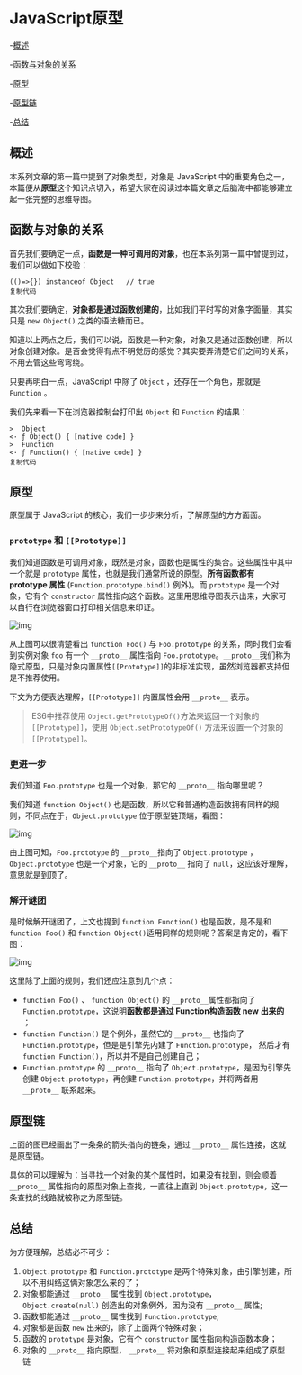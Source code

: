 # JavaScript原型

-[概述](#概述)

-[函数与对象的关系](#函数与对象的关系)

-[原型](#原型)

-[原型链](#原型链)

-[总结](#总结)

## 概述

本系列文章的第一篇中提到了对象类型，对象是 JavaScript 中的重要角色之一，本篇便从**原型**这个知识点切入，希望大家在阅读过本篇文章之后脑海中都能够建立起一张完整的思维导图。

## 函数与对象的关系

首先我们要确定一点，**函数是一种可调用的对象**，也在本系列第一篇中曾提到过，我们可以做如下校验：

```
(()=>{}) instanceof Object   // true
复制代码
```

其次我们要确定，**对象都是通过函数创建的**，比如我们平时写的对象字面量，其实只是 `new Object()` 之类的语法糖而已。

知道以上两点之后，我们可以说，函数是一种对象，对象又是通过函数创建，所以对象创建对象。是否会觉得有点不明觉厉的感觉？其实要弄清楚它们之间的关系，不用去管这些弯弯绕。

只要再明白一点，JavaScript 中除了 `Object` ，还存在一个角色，那就是 `Function` 。

我们先来看一下在浏览器控制台打印出 `Object` 和 `Function` 的结果：

```
>  Object
<· ƒ Object() { [native code] }
>  Function
<· ƒ Function() { [native code] }
复制代码
```

## 原型

原型属于 JavaScript 的核心，我们一步步来分析，了解原型的方方面面。

### `prototype` 和 `[[Prototype]]`

我们知道函数是可调用对象，既然是对象，函数也是属性的集合。这些属性中其中一个就是 `prototype` 属性，也就是我们通常所说的原型。**所有函数都有 prototype 属性**  (`Function.prototype.bind()` 例外)。而 `prototype` 是一个对象，它有个 `constructor` 属性指向这个函数。这里用思维导图表示出来，大家可以自行在浏览器窗口打印相关信息来印证。



![img](https://user-gold-cdn.xitu.io/2019/3/14/1697a5313800666b?imageView2/0/w/1280/h/960/format/webp/ignore-error/1)



从上图可以很清楚看出 `function Foo()` 与 `Foo.prototype` 的关系，同时我们会看到实例对象 `foo` 有一个 `__proto__` 属性指向 `Foo.prototype`。`__proto__`我们称为隐式原型，只是对象内置属性`[[Prototype]]`的非标准实现，虽然浏览器都支持但是不推荐使用。

下文为方便表达理解，`[[Prototype]]` 内置属性会用 `__proto__` 表示。

> ES6中推荐使用 `Object.getPrototypeOf()`方法来返回一个对象的 `[[Prototype]]`，使用 `Object.setPrototypeOf()` 方法来设置一个对象的 `[[Prototype]]`。

### 更进一步

我们知道 `Foo.prototype` 也是一个对象，那它的 `__proto__` 指向哪里呢？

我们知道 `function Object()` 也是函数，所以它和普通构造函数拥有同样的规则，不同点在于，`Object.prototype` 位于原型链顶端，看图：



![img](https://user-gold-cdn.xitu.io/2019/3/14/1697a567813b2e99?imageView2/0/w/1280/h/960/format/webp/ignore-error/1)



由上图可知，`Foo.prototype` 的 `__proto__`指向了 `Object.prototype` ， `Object.prototype` 也是一个对象，它的 `__proto__` 指向了 `null`，这应该好理解，意思就是到顶了。

### 解开谜团

是时候解开谜团了，上文也提到 `function Function()` 也是函数，是不是和 `function Foo()` 和 `function Object()`适用同样的规则呢？答案是肯定的，看下图：



![img](https://user-gold-cdn.xitu.io/2019/3/14/1697a569e688c509?imageView2/0/w/1280/h/960/format/webp/ignore-error/1)



这里除了上面的规则，我们还应注意到几个点：

- `function Foo()` 、 `function Object()` 的 `__proto__`属性都指向了 `Function.prototype`，这说明**函数都是通过 Function构造函数 new 出来的** ；
- `function Function()` 是个例外，虽然它的 `__proto__` 也指向了`Function.prototype`，但是是引擎先内建了 `Function.prototype`， 然后才有 `function Function()`，所以并不是自己创建自己；
- `Function.prototype` 的 `__proto__` 指向了 `Object.prototype`，是因为引擎先创建 `Object.prototype`，再创建 `Function.prototype`，并将两者用 `__proto__` 联系起来。

## 原型链

上面的图已经画出了一条条的箭头指向的链条，通过 `__proto__` 属性连接，这就是原型链。

具体的可以理解为：当寻找一个对象的某个属性时，如果没有找到，则会顺着 `__proto__` 属性指向的原型对象上查找，一直往上直到 `Object.prototype`，这一条查找的线路就被称之为原型链。

## 总结

为方便理解，总结必不可少：

1. `Object.prototype` 和 `Function.prototype` 是两个特殊对象，由引擎创建，所以不用纠结这俩对象怎么来的了；
2. 对象都能通过 `__proto__` 属性找到 `Object.prototype`，`Object.create(null)` 创造出的对象例外，因为没有 `__proto__` 属性;
3. 函数都能通过 `__proto__` 属性找到 `Function.prototype`;
4. 对象都是函数 `new` 出来的，除了上面两个特殊对象；
5. 函数的 `prototype` 是对象，它有个 `constructor` 属性指向构造函数本身；
6. 对象的 `__proto__` 指向原型， `__proto__` 将对象和原型连接起来组成了原型链